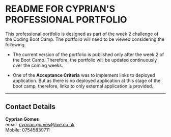 # README FOR CYPRIAN'S PROFESSIONAL PORTFOLIO

This professional portfolio is designed as part of the week 2 challenge of the Coding Boot Camp. The portfolio will need to be viewed considering the following.

* The current version of the portfolio is published only after the week 2 of the Boot Camp. Therefore, the portfolio will be updated continuously over the coming weeks.

* One of the **Acceptance Criteria** was to implement links to deployed application. But as there is no deployed application at this stage of the boot camp, therefore, links to only external application is provided.

-------

## Contact Details
**Cyprian Gomes**
<br>email: cyprian.gomes@live.co.uk
<br>Mobile: 07545839711
